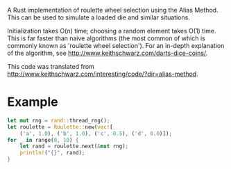 A Rust implementation of roulette wheel selection using the Alias Method. 
This can be used to simulate a loaded die and similar situations.

Initialization takes O(n) time; choosing a random element takes O(1) time.
This is far faster than naive algorithms (the most common of which is
commonly known as 'roulette wheel selection'). For an in-depth explanation
of the algorithm, see http://www.keithschwarz.com/darts-dice-coins/.

This code was translated from
http://www.keithschwarz.com/interesting/code/?dir=alias-method.

# Example
```rust
let mut rng = rand::thread_rng();
let roulette = Roulette::new(vec![
    ('a', 1.0), ('b', 1.0), ('c', 0.5), ('d', 0.0)]);
for _ in range(0, 10) {
    let rand = roulette.next(&mut rng);
    println!("{}", rand);
}
```
